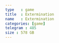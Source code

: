 ```yaml
---
type   : game
title  : Extermination
name   : Extermination
categories: [game]
telegram : 485
size : 578 GB
---
```



